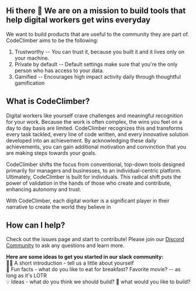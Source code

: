 ## Hi there 👋 We are on a mission to build tools that help digital workers get wins everyday

We want to build products that are useful to the community they are part of. CodeClimber aims to be the following:
1. Trustworthy -- You can trust it, because you built it and it lives only on your machine.
2. Private by default -- Default settings make sure that you're the only person who has access to your data.
3. Gamified -- Encourages high impact activity daily through thoughtful gamification 

## What is CodeClimber?
Digital workers like yourself crave challenges and meaningful recognition for your work. Because the work is often complex, the wins you feel on a day to day basis are limited. CodeClimber recognizes this and transforms every task tackled, every line of code written, and every innovative solution developed into an achievement. By acknowledging these daily achievements, you can gain additional motivation and convinction that you are making steps towards your goals.

CodeClimber shifts the focus from conventional, top-down tools designed primarily for managers and businesses, to an individual-centric platform. Ultimately, CodeClimber is built for individuals. This radical shift puts the power of validation in the hands of those who create and contribute, enhancing autonomy and trust.

With CodeClimber, each digital worker is a significant player in their narrative to create the world they believe in 

## How can I help?
Check out the issues page and start to contribute! Please join our [Discord Community](https://discord.gg/zBnu8jGnHa) to ask any questions and learn more.


**Here are some ideas to get you started in our slack community:**  
🙋‍♀️ A short introduction - tell us a little about yourself  
🍿 Fun facts - what do you like to eat for breakfast? Favorite movie? -- as long as it's LOTR  
💡 Ideas - what do you think we should build? 🔨 what would you like to build? 

<!--
🌈 Contribution guidelines - how can the community get involved?  
👩‍💻 Useful resources - where can the community find your docs? Is there anything else the community should know?  
🧙 Remember, you can do mighty things with the power of [Markdown](https://docs.github.com/github/writing-on-github/getting-started-with-writing-and-formatting-on-github/basic-writing-and-formatting-syntax)
-->
